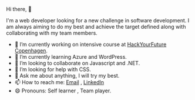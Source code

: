  Hi there,  👋
 
  I'm a web developer looking for a new challenge in software development. I am always aiming to do my best
   and achieve the target defined along with collaborating with my team members. 

- 🔭 I’m currently working on intensive course at [HackYourFuture Copenhagen](https://www.hackyourfuture.dk/).
- 🌱 I’m currently learning Azure and WordPress.
- 👯 I’m looking to collaborate on Javascript and .NET.
- 🤔 I’m looking for help with CSS.
- 💬 Ask me about  anything, I will try my best.
- 📫 How to reach me: [Email](islam.fawzy@outlook.dk) , [LinkedIn](https://www.linkedin.com/in/islam-fawzy/)
- 😄 Pronouns: Self learner , Team player.

